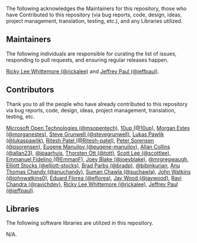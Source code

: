 The following acknowledges the Maintainers for this repository, those who have Contributed to this repository (via bug reports, code, design, ideas, project management, translation, testing, etc.), and any Libraries utilized.

## Maintainers

The following individuals are responsible for curating the list of issues, responding to pull requests, and ensuring regular releases happen.

[Ricky Lee Whittemore (@rickalee)](https://github.com/rickalee) and [Jeffrey Paul (@jeffpaul)](https://github.com/jeffpaul).

## Contributors

Thank you to all the people who have already contributed to this repository via bug reports, code, design, ideas, project management, translation, testing, etc.

[Microsoft Open Technologies (@msopentech)](https://github.com/msopentech), [10up (@10up)](https://github.com/10up), [Morgan Estes (@morganestes)](https://github.com/morganestes), [Steve Grunwell (@stevegrunwell)](https://github.com/stevegrunwell), [Lukas Pawlik (@lukaspawlik)](https://github.com/lukaspawlik), [Ritesh Patel (@Ritesh-patel)](https://github.com/Ritesh-patel), [Peter Sorensen (@psorensen)](https://github.com/psorensen), [Eugene Manuilov (@eugene-manuilov)](https://github.com/eugene-manuilov), [Allan Collins (@allan23)](https://github.com/allan23), [@jpaarhuis](https://github.com/jpaarhuis), [Thorsten Ott (@tott)](https://github.com/tott), [Scott Lee (@scottlee)](https://github.com/scottlee), [Emmanuel Fidelino (@EmmanF)](https://github.com/EmmanF), [Joey Blake (@joeyblake)](https://github.com/joeyblake), [@mrgregwaugh](https://github.com/mrgregwaugh), [Elliott Stocks (@elliott-stocks)](https://github.com/elliott-stocks), [Brad Parbs (@bradp)](https://github.com/bradp), [@bibinkurian](https://github.com/bibinkurian), [Anu Thomas Chandy (@anuchandy)](https://github.com/anuchandy), [Suman Chawla (@suchawla)](https://github.com/suchawla), [John Watkins (@johnwatkins0)](https://github.com/johnwatkins0), [Eduard Florea (@eflorea)](https://github.com/eflorea), [Jay Wood (@jaywood)](https://github.com/jaywood), [Ravi Chandra (@ravichdev)](https://github.com/ravichdev), [Ricky Lee Whittemore (@rickalee)](https://github.com/rickalee), [Jeffrey Paul (@jeffpaul)](https://github.com/jeffpaul).

## Libraries

The following software libraries are utilized in this repository.

N/A.
